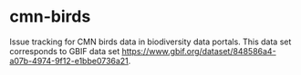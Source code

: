 # cmn-birds
Issue tracking for CMN birds data in biodiversity data portals. This data set corresponds to GBIF data set https://www.gbif.org/dataset/848586a4-a07b-4974-9f12-e1bbe0736a21.
